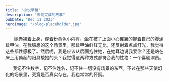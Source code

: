 ```yaml
---
title: "小说草稿"
description: "未能完成的故事"
pubDate: "Dec 11 2023"
heroImage: "/blog-placeholder.jpg"
---
```

       她赤裸着上身，穿着粉黄色小内裤，坐在被子上面小心翼翼的握着自己的脚涂趾甲油。在我臆想的这个场景里，那趾甲油鲜红无比，还反射着点点灯光，我觉得这些都性感极了。然后呢，我是应该从后面抱住她，在她耳边说我爱你？还是站在床上用勃起的阳具敲她的头？我觉得这两种方式都符合我的性格：一个喜剧演员。

      我记不住数字，记不住姓名，记不住一切没有场景的东西。不过在那些天使幻化的场景里，究竟是否真实存在，我也常常的怀疑。
